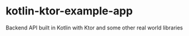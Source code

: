 # kotlin-ktor-example-app
Backend API built in Kotlin with Ktor and some other real world libraries
